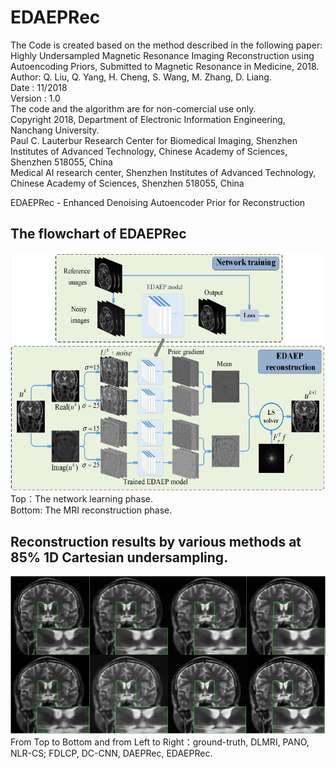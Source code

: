 # EDAEPRec
The Code is created based on the method described in the following paper:  
Highly Undersampled Magnetic Resonance Imaging Reconstruction using Autoencoding Priors, Submitted to Magnetic Resonance in Medicine, 2018.  
Author: Q. Liu, Q. Yang, H. Cheng, S. Wang, M. Zhang, D. Liang.  
Date : 11/2018  
Version : 1.0  
The code and the algorithm are for non-comercial use only.  
Copyright 2018, Department of Electronic Information Engineering, Nanchang University.  
Paul C. Lauterbur Research Center for Biomedical Imaging, Shenzhen Institutes of Advanced Technology, Chinese Academy of Sciences, Shenzhen 518055, China    
Medical AI research center, Shenzhen Institutes of Advanced Technology, Chinese Academy of Sciences, Shenzhen 518055, China    

EDAEPRec - Enhanced Denoising Autoencoder Prior for Reconstruction  

## The flowchart of EDAEPRec
![](./figs/fig1.png)  
Top：The network learning phase.   
Bottom: The MRI reconstruction phase.   
## Reconstruction results by various methods at 85% 1D Cartesian undersampling.
![](./figs/compare_fig.png)  
From Top to Bottom and from Left to Right：ground-truth, DLMRI, PANO, NLR-CS; FDLCP, DC-CNN, DAEPRec, EDAEPRec. 
